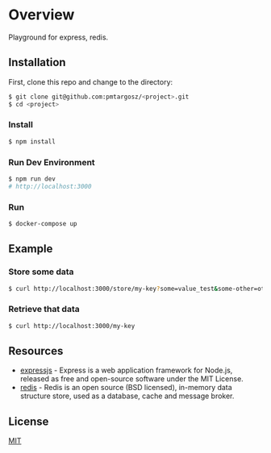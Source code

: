 # Overview

Playground for express, redis.

## Installation

First, clone this repo and change to the directory:
```bash
$ git clone git@github.com:pmtargosz/<project>.git
$ cd <project>
```

### Install

```bash
$ npm install
```

### Run Dev Environment

```bash
$ npm run dev
# http://localhost:3000
```

### Run

```bash
$ docker-compose up
```

## Example

### Store some data
```bash
$ curl http://localhost:3000/store/my-key?some=value_test&some-other=other-value
```

### Retrieve that data
```bash
$ curl http://localhost:3000/my-key
```

## Resources
* [expressjs](https://expressjs.com/) - Express is a web application framework for Node.js, released as free and open-source software under the MIT License.
* [redis](https://redis.io/) - Redis is an open source (BSD licensed), in-memory data structure store, used as a database, cache and message broker.

## License
[MIT](https://opensource.org/licenses/MIT)

